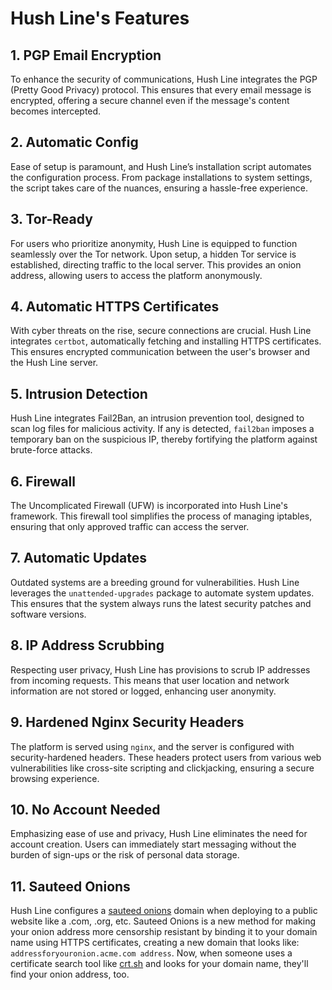 # Hush Line's Features

## **1. PGP Email Encryption**
To enhance the security of communications, Hush Line integrates the PGP (Pretty Good Privacy) protocol. This ensures that every email message is encrypted, offering a secure channel even if the message's content becomes intercepted.

## **2. Automatic Config**
Ease of setup is paramount, and Hush Line’s installation script automates the configuration process. From package installations to system settings, the script takes care of the nuances, ensuring a hassle-free experience.

## **3. Tor-Ready**
For users who prioritize anonymity, Hush Line is equipped to function seamlessly over the Tor network. Upon setup, a hidden Tor service is established, directing traffic to the local server. This provides an onion address, allowing users to access the platform anonymously.

## **4. Automatic HTTPS Certificates**
With cyber threats on the rise, secure connections are crucial. Hush Line integrates `certbot`, automatically fetching and installing HTTPS certificates. This ensures encrypted communication between the user's browser and the Hush Line server.

## **5. Intrusion Detection**
Hush Line integrates Fail2Ban, an intrusion prevention tool, designed to scan log files for malicious activity. If any is detected, `fail2ban` imposes a temporary ban on the suspicious IP, thereby fortifying the platform against brute-force attacks.

## **6. Firewall**
The Uncomplicated Firewall (UFW) is incorporated into Hush Line's framework. This firewall tool simplifies the process of managing iptables, ensuring that only approved traffic can access the server.

## **7. Automatic Updates**
Outdated systems are a breeding ground for vulnerabilities. Hush Line leverages the `unattended-upgrades` package to automate system updates. This ensures that the system always runs the latest security patches and software versions.

## **8. IP Address Scrubbing**
Respecting user privacy, Hush Line has provisions to scrub IP addresses from incoming requests. This means that user location and network information are not stored or logged, enhancing user anonymity.

## **9. Hardened Nginx Security Headers**
The platform is served using `nginx`, and the server is configured with security-hardened headers. These headers protect users from various web vulnerabilities like cross-site scripting and clickjacking, ensuring a secure browsing experience.

## **10. No Account Needed**
Emphasizing ease of use and privacy, Hush Line eliminates the need for account creation. Users can immediately start messaging without the burden of sign-ups or the risk of personal data storage.

## **11. Sauteed Onions**
Hush Line configures a [sauteed onions](sauteed-onions.org) domain when deploying to a public website like a .com, .org, etc. Sauteed Onions is a new method for making your onion address more censorship resistant by binding it to your domain name using HTTPS certificates, creating a new domain that looks like: `addressforyouronion.acme.com address`. Now, when someone uses a certificate search tool like [crt.sh](https://crt.sh/) and looks for your domain name, they'll find your onion address, too.